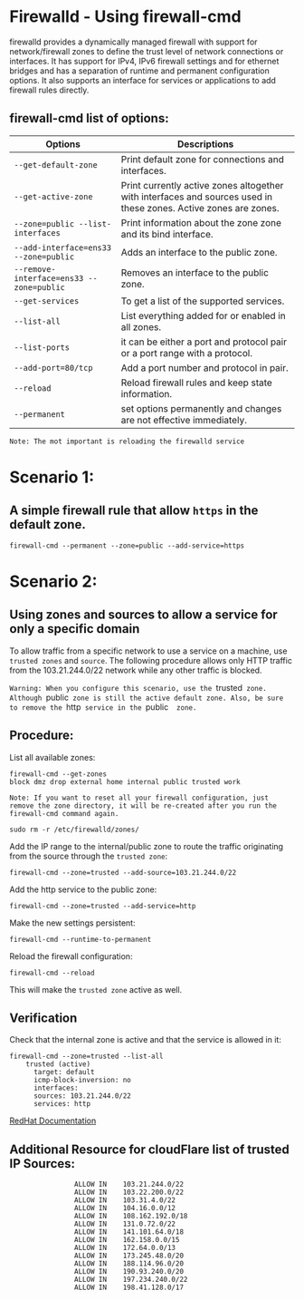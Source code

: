 # Firewalld - Using firewall-cmd
firewalld provides a dynamically managed firewall with support for network/firewall zones to define the trust level of network connections or interfaces. It has support for IPv4, IPv6 firewall settings and for ethernet bridges and has a separation of runtime and permanent configuration options. It also supports an interface for services or applications to add firewall rules directly.

## firewall-cmd list of options:
| Options | Descriptions|
---| ---|
| `--get-default-zone` | Print default zone for connections and interfaces. |
| `--get-active-zone` |  Print currently active zones altogether with interfaces and sources used in these zones. Active zones are zones. |
| `--zone=public --list-interfaces` | Print information about the zone zone and its bind interface. |
| `--add-interface=ens33 --zone=public` | Adds an interface to the public zone. |
| `--remove-interface=ens33 --zone=public` |  Removes an interface to the public zone. |
| `--get-services` | To get a list of the supported services. |
| `--list-all` | List everything added for or enabled in all zones. |
| `--list-ports` | it can be either a port and protocol pair or a port range with a protocol. |
| `--add-port=80/tcp` | Add a port number and protocol in pair. |
| `--reload` |  Reload firewall rules and keep state information. |
| `--permanent` | set options permanently and changes are not effective immediately. |

`Note: The mot important is reloading the firewalld service`

# Scenario 1:
## A simple firewall rule that allow `https` in the default zone. 
```
firewall-cmd --permanent --zone=public --add-service=https
```


# Scenario 2:
## Using zones and sources to allow a service for only a specific domain

To allow traffic from a specific network to use a service on a machine, use `trusted zones` and `source`. The following procedure allows only HTTP traffic from the 103.21.244.0/22 network while any other traffic is blocked.

`Warning:
When you configure this scenario, use the `trusted`  zone. Although  `public`  zone is still the active default zone. Also, be sure to remove the  `http`  service in the  `public`  zone.`

## Procedure:

List all available zones:

```
firewall-cmd --get-zones
block dmz drop external home internal public trusted work
```

`Note: If you want to reset all your firewall configuration, just remove the zone directory, it will be re-created after you run the firewall-cmd command again.`
 ```
sudo rm -r /etc/firewalld/zones/
 ```   
Add the IP range to the internal/public zone to route the traffic originating from the source through the `trusted zone`:
```
firewall-cmd --zone=trusted --add-source=103.21.244.0/22
```
Add the http service to the public zone:
```
firewall-cmd --zone=trusted --add-service=http
```

Make the new settings persistent:
```
firewall-cmd --runtime-to-permanent
```
Reload the firewall configuration:
```
firewall-cmd --reload
```
This will make the `trusted zone`  active as well.

## Verification

Check that the internal zone is active and that the service is allowed in it:
```
firewall-cmd --zone=trusted --list-all
    trusted (active)
      target: default
      icmp-block-inversion: no
      interfaces:
      sources: 103.21.244.0/22
      services: http
```
[RedHat Documentation](https://access.redhat.com/documentation/en-us/red_hat_enterprise_linux/9/html-single/configuring_firewalls_and_packet_filters/index)


## Additional Resource for cloudFlare list of trusted IP Sources:
                    ALLOW IN    103.21.244.0/22
                    ALLOW IN    103.22.200.0/22
                    ALLOW IN    103.31.4.0/22
                    ALLOW IN    104.16.0.0/12
                    ALLOW IN    108.162.192.0/18
                    ALLOW IN    131.0.72.0/22
                    ALLOW IN    141.101.64.0/18
                    ALLOW IN    162.158.0.0/15
                    ALLOW IN    172.64.0.0/13
                    ALLOW IN    173.245.48.0/20
                    ALLOW IN    188.114.96.0/20
                    ALLOW IN    190.93.240.0/20
                    ALLOW IN    197.234.240.0/22
                    ALLOW IN    198.41.128.0/17